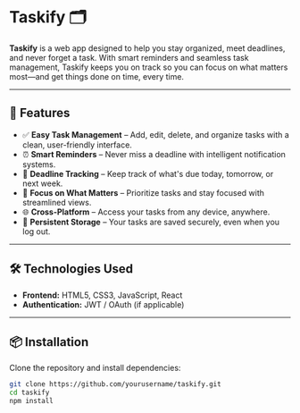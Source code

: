 # Taskify 🗂️

**Taskify** is a web app designed to help you stay organized, meet deadlines, and never forget a task. With smart reminders and seamless task management, Taskify keeps you on track so you can focus on what matters most—and get things done on time, every time.

---

## 🚀 Features

- ✅ **Easy Task Management** – Add, edit, delete, and organize tasks with a clean, user-friendly interface.
- ⏰ **Smart Reminders** – Never miss a deadline with intelligent notification systems.
- 📅 **Deadline Tracking** – Keep track of what's due today, tomorrow, or next week.
- 🧠 **Focus on What Matters** – Prioritize tasks and stay focused with streamlined views.
- 🌐 **Cross-Platform** – Access your tasks from any device, anywhere.
- 💾 **Persistent Storage** – Your tasks are saved securely, even when you log out.

---

## 🛠️ Technologies Used

- **Frontend:** HTML5, CSS3, JavaScript, React
- **Authentication:** JWT / OAuth (if applicable)


---

## 📦 Installation

Clone the repository and install dependencies:

```bash
git clone https://github.com/yourusername/taskify.git
cd taskify
npm install
